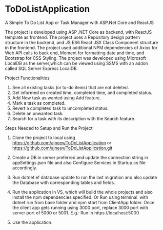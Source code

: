 # ToDoListApplication
 A Simple To Do List App or Task Manager with ASP.Net Core and ReactJS


The project is developed using ASP .NET Core as backend, with ReactJS template as frontend.
The project uses a Repository design pattern structure in the backend, and JS ES6 React JSX Class Component structure in the frontend.
The project used additional NPM dependencies of Axios for Web API calls to back end, Moment for formatting date and time,
and Bootstrap for CSS Styling.
The project was developed using Microsoft LocalDB as the server,which can be viewed using SSMS
with an addon called SQL Server Express LocalDB. 

Project Functionalities
1)	See all existing tasks (or to-do items) that are not deleted.
2)	Get informed on created time, completed time, and completed status.
3)	Add New task as wanted using Add feature.
4)	Mark a task as completed.
5)	Revert a completed task to uncompleted status.
6)	Delete an unwanted task.
7)	Search for a task with its description with the Search feature.

Steps Needed to Setup and Run the Project

1) Clone the project to local 
using https://github.com/ajneev/ToDoListApplication or https://github.com/ajneev/ToDoListApplication.git 

2) Create a DB in server preferred and update the connection string in appSettings.json file 
and also  Configure Services in Startup.cs file accordingly.

3)  Run dotnet ef database update to run the last migration and also update the Database with corresponding tables and  fields.

4) Run the application in VS, which will  build the whole projects and also install the npm dependencies specified.
Or 
Run using terminal:  with dotnet run from base folder and npm start from ClientApp folder. 
Once the client app gets running using 3000 port, replace 3000 port with server port of 5000 or 5001.
E.g.: Run in https://localhost:5000

5) Use the application.


